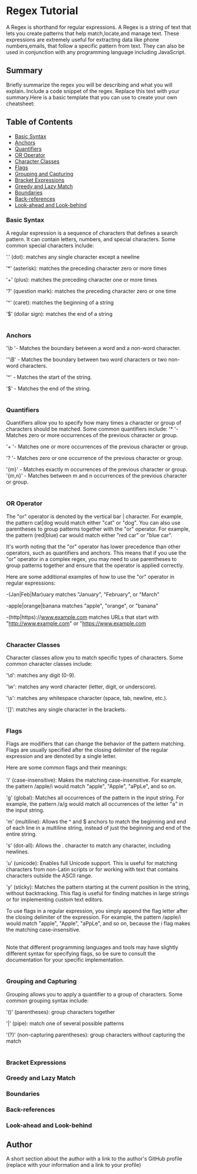 # Regex Tutorial
A Regex is shorthand for regular expressions.
A Regex is a string of text that lets you create patterns that help match,locate,and manage text.
These expressions are extremely useful for extracting data like phone numbers,emails, that follow a specific pattern from text. They can also be used in conjunction with any programming language including JavaScript.


## Summary

Briefly summarize the regex you will be describing and what you will explain. Include a code snippet of the regex. Replace this text with your summary.Here is a basic template that you can use to create your own cheatsheet:

## Table of Contents

- [Basic Syntax](#Basic-Syntax)
- [Anchors][def]
- [Quantifiers](#quantifiers)
- [OR Operator](#or-operator)
- [Character Classes](#character-classes)
- [Flags](#flags)
- [Grouping and Capturing](#grouping-and-capturing)
- [Bracket Expressions](#bracket-expressions)
- [Greedy and Lazy Match](#greedy-and-lazy-match)
- [Boundaries](#boundaries)
- [Back-references](#back-references)
- [Look-ahead and Look-behind](#look-ahead-and-look-behind)

### Basic Syntax

 A regular expression is a sequence of characters that defines a search pattern. It can contain letters, numbers, and special characters. Some common special characters include:

'.' (dot): matches any single character except a newline

'*' (asterisk): matches the preceding character zero or more times

'+' (plus): matches the preceding character one or more times

'?' (question mark): matches the preceding character zero or one time

'^' (caret): matches the beginning of a string

'$' (dollar sign): matches the end of a string
<br>
<br>

### Anchors

'\b '- Matches the boundary between a word and a non-word character.

''\B' - Matches the boundary between two word characters or two non-word characters.

'^' - Matches the start of the string.

'$' - Matches the end of the string.
<br>
<br>

### Quantifiers
Quantifiers allow you to specify how many times a character or group of characters should be matched. Some common quantifiers include:
'* '- Matches zero or more occurrences of the previous character or group.

'+ '- Matches one or more occurrences of the previous character or group.

'? '- Matches zero or one occurrence of the previous character or group.

'{m}' - Matches exactly m occurrences of the previous character or group.
'{m,n}' - Matches between m and n occurrences of the previous character or group.
<br>
<br>
### OR Operator
The "or" operator is denoted by the vertical bar | character. For example, the pattern cat|dog would match either "cat" or "dog". You can also use parentheses to group patterns together with the "or" operator. For example, the pattern (red|blue) car would match either "red car" or "blue car".
<br>

It's worth noting that the "or" operator has lower precedence than other operators, such as quantifiers and anchors. This means that if you use the "or" operator in a complex regex, you may need to use parentheses to group patterns together and ensure that the operator is applied correctly.

Here are some additional examples of how to use the "or" operator in regular expressions:

-(Jan|Feb|Mar)uary matches "January", "February", or "March"

-apple|orange|banana matches "apple", "orange", or "banana"

-(http|https)://www.example.com matches URLs that start with "http://www.example.com" or "https://www.example.com
<br>
<br>
### Character Classes

Character classes allow you to match specific types of characters. Some common character classes include:

'\d': matches any digit (0-9).

'\w': matches any word character (letter, digit, or underscore).

'\s': matches any whitespace character (space, tab, newline, etc.).

'[]': matches any single character in the brackets.
<br>
<br>
### Flags
Flags are modifiers that can change the behavior of the pattern matching. Flags are usually specified after the closing delimiter of the regular expression and are denoted by a single letter.

Here are some common flags and their meanings:
<br>
<br>
'i' (case-insensitive): Makes the matching case-insensitive. For example, the pattern /apple/i would match "apple", "Apple", "aPpLe", and so on.

'g' (global): Matches all occurrences of the pattern in the input string. For example, the pattern /a/g would match all occurrences of the letter "a" in the input string.

'm' (multiline): Allows the ^ and $ anchors to match the beginning and end of each line in a multiline string, instead of just the beginning and end of the entire string.

's' (dot-all): Allows the . character to match any character, including newlines.

'u' (unicode): Enables full Unicode support. This is useful for matching characters from non-Latin scripts or for working with text that contains characters outside the ASCII range.

'y' (sticky): Matches the pattern starting at the current position in the string, without backtracking. This flag is useful for finding matches in large strings or for implementing custom text editors.

To use flags in a regular expression, you simply append the flag letter after the closing delimiter of the expression. For example, the pattern /apple/i would match "apple", "Apple", "aPpLe", and so on, because the i flag makes the matching case-insensitive.
<br>
<br>

Note that different programming languages and tools may have slightly different syntax for specifying flags, so be sure to consult the documentation for your specific implementation.
<br>
<br>
### Grouping and Capturing
Grouping allows you to apply a quantifier to a group of characters. Some common grouping syntax include:

'()' (parentheses): group characters together

'|' (pipe): match one of several possible patterns

'(?)' (non-capturing parentheses): group characters without capturing the match
<br>
<br>

### Bracket Expressions

### Greedy and Lazy Match

### Boundaries

### Back-references

### Look-ahead and Look-behind

## Author

A short section about the author with a link to the author's GitHub profile (replace with your information and a link to your profile)


[def]: #anchors